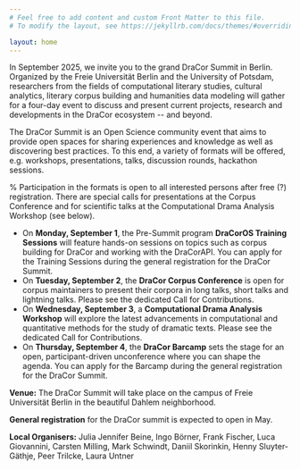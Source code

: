 ```yaml
---
# Feel free to add content and custom Front Matter to this file.
# To modify the layout, see https://jekyllrb.com/docs/themes/#overriding-theme-defaults

layout: home
---
```

In September 2025, we invite you to the grand DraCor Summit in Berlin. Organized by the Freie Universität Berlin and the University of Potsdam, researchers from the fields of computational literary studies, cultural analytics, literary corpus building and humanities data modeling will gather for a four-day event to discuss and present current projects, research and developments in the DraCor ecosystem -- and beyond.

The DraCor Summit is an Open Science community event that aims to provide open spaces for sharing experiences and knowledge as well as discovering best practices. To this end, a variety of formats will be offered, e.g. workshops, presentations, talks, discussion rounds, hackathon sessions. 

% Participation in the formats is open to all interested persons after free (?) registration. There are special calls for presentations at the Corpus Conference and for scientific talks at the Computational Drama Analysis Workshop (see below).

* On **Monday, September 1**, the Pre-Summit program **DraCorOS Training Sessions** will feature hands-on sessions on topics such as corpus building for DraCor and working with the DraCorAPI. You can apply for the Training Sessions during the general registration for the DraCor Summit.
* On **Tuesday, September 2**, the **DraCor Corpus Conference** is open for corpus maintainers to present their corpora in long talks, short talks and lightning talks. Please see the dedicated Call for Contributions.
* On **Wednesday, September 3**, a **Computational Drama Analysis Workshop** will explore the latest advancements in computational and quantitative methods for the study of dramatic texts. Please see the dedicated Call for Contributions.
* On **Thursday, September 4**, the **DraCor Barcamp** sets the stage for an open, participant-driven unconference where you can shape the agenda. You can apply for the Barcamp during the general registration for the DraCor Summit.

**Venue:** The DraCor Summit will take place on the campus of Freie Universität Berlin in the beautiful Dahlem neighborhood.

**General registration** for the DraCor summit is expected to open in May.

**Local Organisers:** Julia Jennifer Beine, Ingo Börner, Frank Fischer, Luca Giovannini, Carsten Milling, Mark Schwindt, Daniil Skorinkin, Henny Sluyter-Gäthje, Peer Trilcke, Laura Untner